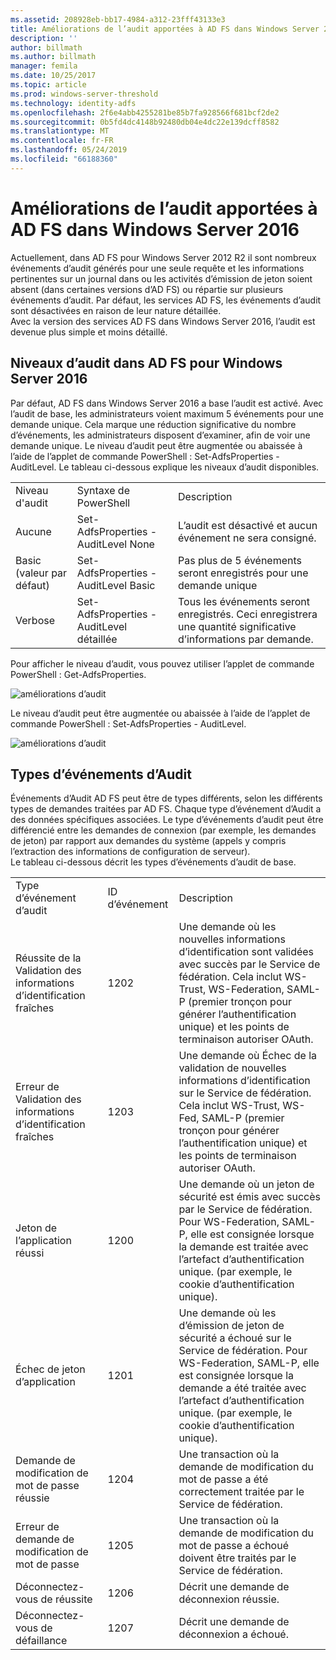 ```yaml
---
ms.assetid: 208928eb-bb17-4984-a312-23fff43133e3
title: Améliorations de l’audit apportées à AD FS dans Windows Server 2016
description: ''
author: billmath
ms.author: billmath
manager: femila
ms.date: 10/25/2017
ms.topic: article
ms.prod: windows-server-threshold
ms.technology: identity-adfs
ms.openlocfilehash: 2f6e4abb4255281be85b7fa928566f681bcf2de2
ms.sourcegitcommit: 0b5fd4dc4148b92480db04e4dc22e139dcff8582
ms.translationtype: MT
ms.contentlocale: fr-FR
ms.lasthandoff: 05/24/2019
ms.locfileid: "66188360"
---
```

# <a name="auditing-enhancements-to-ad-fs-in-windows-server-2016"></a>Améliorations de l’audit apportées à AD FS dans Windows Server 2016


Actuellement, dans AD FS pour Windows Server 2012 R2 il sont nombreux événements d’audit générés pour une seule requête et les informations pertinentes sur un journal dans ou les activités d’émission de jeton soient absent (dans certaines versions d’AD FS) ou répartie sur plusieurs événements d’audit. Par défaut, les services AD FS, les événements d’audit sont désactivées en raison de leur nature détaillée.  
    Avec la version des services AD FS dans Windows Server 2016, l’audit est devenue plus simple et moins détaillé.  
  
## <a name="auditing-levels-in-ad-fs-for-windows-server-2016"></a>Niveaux d’audit dans AD FS pour Windows Server 2016  
Par défaut, AD FS dans Windows Server 2016 a base l’audit est activé.  Avec l’audit de base, les administrateurs voient maximum 5 événements pour une demande unique.  Cela marque une réduction significative du nombre d’événements, les administrateurs disposent d’examiner, afin de voir une demande unique.   Le niveau d’audit peut être augmentée ou abaissée à l’aide de l’applet de commande PowerShell :  Set-AdfsProperties - AuditLevel.  Le tableau ci-dessous explique les niveaux d’audit disponibles.  
  
||||  
|-|-|-|  
|Niveau d'audit|Syntaxe de PowerShell|Description|  
|Aucune|Set-AdfsProperties - AuditLevel None|L’audit est désactivé et aucun événement ne sera consigné.|  
|Basic (valeur par défaut)|Set-AdfsProperties - AuditLevel Basic|Pas plus de 5 événements seront enregistrés pour une demande unique|  
|Verbose|Set-AdfsProperties - AuditLevel détaillée|Tous les événements seront enregistrés.  Ceci enregistrera une quantité significative d’informations par demande.|  
  
Pour afficher le niveau d’audit, vous pouvez utiliser l’applet de commande PowerShell :  Get-AdfsProperties.  
  
![améliorations d’audit](media/Auditing-Enhancements-to-AD-FS-in-Windows-Server-2016/ADFS_Audit_1.PNG)  
  
Le niveau d’audit peut être augmentée ou abaissée à l’aide de l’applet de commande PowerShell :  Set-AdfsProperties - AuditLevel.  
  
![améliorations d’audit](media/Auditing-Enhancements-to-AD-FS-in-Windows-Server-2016/ADFS_Audit_2.png)  
  
## <a name="types-of-audit-events"></a>Types d’événements d’Audit  
Événements d’Audit AD FS peut être de types différents, selon les différents types de demandes traitées par AD FS. Chaque type d’événement d’Audit a des données spécifiques associées.  Le type d’événements d’audit peut être différencié entre les demandes de connexion (par exemple, les demandes de jeton) par rapport aux demandes du système (appels y compris l’extraction des informations de configuration de serveur).    
  Le tableau ci-dessous décrit les types d’événements d’audit de base.  
  
||||  
|-|-|-|  
|Type d’événement d’audit|ID d’événement|Description|  
|Réussite de la Validation des informations d’identification fraîches|1202|Une demande où les nouvelles informations d’identification sont validées avec succès par le Service de fédération. Cela inclut WS-Trust, WS-Federation, SAML-P (premier tronçon pour générer l’authentification unique) et les points de terminaison autoriser OAuth.|  
|Erreur de Validation des informations d’identification fraîches|1203|Une demande où Échec de la validation de nouvelles informations d’identification sur le Service de fédération. Cela inclut WS-Trust, WS-Fed, SAML-P (premier tronçon pour générer l’authentification unique) et les points de terminaison autoriser OAuth.|  
|Jeton de l’application réussi|1200|Une demande où un jeton de sécurité est émis avec succès par le Service de fédération. Pour WS-Federation, SAML-P, elle est consignée lorsque la demande est traitée avec l’artefact d’authentification unique. (par exemple, le cookie d’authentification unique).|  
|Échec de jeton d’application|1201|Une demande où les d’émission de jeton de sécurité a échoué sur le Service de fédération. Pour WS-Federation, SAML-P, elle est consignée lorsque la demande a été traitée avec l’artefact d’authentification unique. (par exemple, le cookie d’authentification unique).|  
|Demande de modification de mot de passe réussie|1204|Une transaction où la demande de modification du mot de passe a été correctement traitée par le Service de fédération.|  
|Erreur de demande de modification de mot de passe|1205|Une transaction où la demande de modification du mot de passe a échoué doivent être traités par le Service de fédération.| 
|Déconnectez-vous de réussite|1206|Décrit une demande de déconnexion réussie.|  
|Déconnectez-vous de défaillance|1207|Décrit une demande de déconnexion a échoué.|  

  


